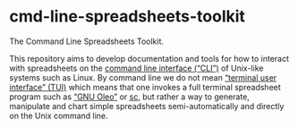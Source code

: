 # cmd-line-spreadsheets-toolkit

The Command Line Spreadsheets Toolkit.

This repository aims to develop documentation and tools for how to interact
with spreadsheets on the
[command line interface (“CLI”)](https://en.wikipedia.org/wiki/Command-line_interface)
of Unix-like systems such as Linux. By command line we do not mean
[“terminal user interface” (TUI)](https://en.wikipedia.org/wiki/Text-based_user_interface)
which means that one invokes a full terminal spreadsheet program such as
[“GNU Oleo”](https://en.wikipedia.org/wiki/GNU_Oleo) or
[sc](https://github.com/dkastner/sc), but rather a way to generate,
manipulate and chart simple spreadsheets semi-automatically and
directly on the Unix command line.


